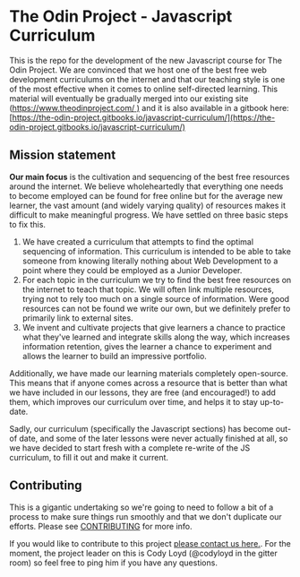 # The Odin Project - Javascript Curriculum

This is the repo for the development of the new Javascript course for The Odin Project.  We are convinced that we host one of the best free web development curriculums on the internet and that our teaching style is one of the most effective when it comes to online self-directed learning.  This material will eventually be gradually merged into our existing site \([https://www.theodinproject.com/ \)](https://www.theodinproject.com/) and it is also available in a gitbook here: [https://the-odin-project.gitbooks.io/javascript-curriculum/](https://the-odin-project.gitbooks.io/javascript-curriculum/)

## Mission statement

**Our main focus** is the cultivation and sequencing of the best free resources around the internet. We believe wholeheartedly that everything one needs to become employed can be found for free online but for the average new learner, the vast amount \(and widely varying quality\) of resources makes it difficult to make meaningful progress.  We have settled on three basic steps to fix this.

1. We have created a curriculum that attempts to find the optimal sequencing of information. This curriculum is intended to be able to take someone from knowing literally nothing about Web Development to a point where they could be employed as a Junior Developer.
2. For each topic in the curriculum we try to find the best free resources on the internet to teach that topic.  We will often link multiple resources, trying not to rely too much on a single source of information.  Were good resources can not be found we write our own, but we definitely prefer to primarily link to external sites.
3. We invent and cultivate projects that give learners a chance to practice what they've learned and integrate skills along the way, which increases information retention, gives the learner a chance to experiment and allows the learner to build an impressive portfolio.

Additionally, we have made our learning materials completely open-source.  This means that if anyone comes across a resource that is better than what we have included in our lessons, they are free \(and encouraged!\) to add them, which improves our curriculum over time, and helps it to stay up-to-date.

Sadly, our curriculum \(specifically the Javascript sections\) has become out-of date, and some of the later lessons were never actually finished at all, so we have decided to start fresh with a complete re-write of the JS curriculum, to fill it out and make it current.

## Contributing

This is a gigantic undertaking so we're going to need to follow a bit of a process to make sure things run smoothly and that we don't duplicate our efforts. Please see [CONTRIBUTING](https://github.com/TheOdinProject/javascript_curriculum/blob/master/CONTRIBUTING.md) for more info.

If you would like to contribute to this project [please contact us here.](https://gitter.im/TheOdinProject/New-JS-course).  For the moment, the project leader on this is Cody Loyd \(@codyloyd in the gitter room\) so feel free to ping him if you have any questions.


